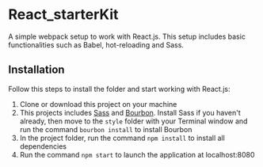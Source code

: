 # React_starterKit
A simple webpack setup to work with React.js. This setup includes basic functionalities such as Babel, hot-reloading and Sass.

<h2>Installation</h2>
Follow this steps to install the folder and start working with React.js:
<ol>
  <li>Clone or download this project on your machine</li>
  <li>This projects includes <a href="http://sass-lang.com/" target="blank">Sass</a> and <a href="http://bourbon.io/" target="blank">Bourbon</a>. 
  Install Sass if you haven't already, then move to the <code>style</code> folder with your Terminal window and run the command <code>bourbon install</code> to install Bourbon</li>
  <li>In the project folder, run the command <code>npm install</code> to install all dependencies</li>
  <li>Run the command <code>npm start</code> to launch the application at localhost:8080</li>
</ol>
